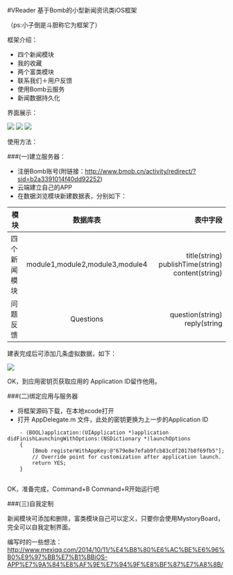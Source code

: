#VReader 基于Bomb的小型新闻资讯类iOS框架

（ps:小子倒是斗胆称它为框架了）

框架介绍：
 
- 四个新闻模块
- 我的收藏
- 两个富类模块
- 联系我们＋用户反馈
- 使用Bomb云服务
- 新闻数据持久化

界面展示：

![](http://mexiqq.qiniudn.com/VReader-1.png)
![](http://mexiqq.qiniudn.com/VReader-3.png)
![](http://mexiqq.qiniudn.com/VReader-2.png)

使用方法：

###(一)建立服务器：
- 注册Bomb账号(附链接：http://www.bmob.cn/activity/redirect/?sid=b2a3391014f40dd92252)
- 云端建立自己的APP
- 在数据浏览模块新建数据表，分别如下：

| 模块        | 数据库表           | 表中字段  |
| ------------- |:-------------:| -----:|
| 四个新闻模块    | module1,module2,module3,module4 | title(string) publishTime(string)  content(string) |
| 问题反馈      | Questions      |   question(string) reply(string |

建表完成后可添加几条虚拟数据，如下：

![](http://mexiqq.qiniudn.com/VReader%E5%B1%8F%E5%B9%95%E5%BF%AB%E7%85%A7%202014-10-14%20%E4%B8%8B%E5%8D%882.02.30.png)

OK，到应用密钥页获取应用的 Application ID留作他用。

###(二)绑定应用与服务器

- 将框架源码下载，在本地xcode打开
- 打开 AppDelegate.m 文件，此处的密钥更换为上一步的Application ID

```
	- (BOOL)application:(UIApplication *)application didFinishLaunchingWithOptions:(NSDictionary *)launchOptions
	{
	    [Bmob registerWithAppKey:@"679e8e7efab9fcb83cdf2017b8f69fb5"];
	    // Override point for customization after application launch.
	    return YES;
	}
	
```
OK，准备完成，Command+B Command+R开始运行吧

###(三)自我定制

新闻模块可添加和删除，富类模块自己可以定义，只要你会使用MystoryBoard，完全可以自我定制界面。

编写时的一些想法：
http://www.mexiqq.com/2014/10/11/%E4%B8%80%E6%AC%BE%E6%96%B0%E9%97%BB%E7%B1%BBiOS-APP%E7%9A%84%E8%AF%9E%E7%94%9F%E8%BF%87%E7%A8%8B/